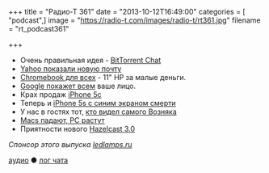+++
title = "Радио-Т 361"
date = "2013-10-12T16:49:00"
categories = [ "podcast",]
image = "https://radio-t.com/images/radio-t/rt361.jpg"
filename = "rt_podcast361"

+++

* Очень правильная идея - [BitTorrent Chat](http://blog.bittorrent.com/2013/09/30/now-in-labs-building-secure-server-less-messaging-with-bittorrent-chat/)
* [Yahoo показали новую почту](http://www.theverge.com/2013/10/8/4815176/yahoo-unveils-total-email-redesign-inspired-by-flickr-and-tumblr)
* [Chromebook для всех](http://www.theverge.com/2013/10/8/4815792/google-multi-color-hp-chromebook-11-price-availability) -  11" HP за малые деньги.
* [Google покажет всем](http://thenextweb.com/google/2013/10/11/google-reveals-plans-use-name-photo-alongside-shared-endorsements-ads-web/) ваше лицо.
* Крах продаж [iPhone 5c](http://9to5mac.com/2013/10/11/q4-iphone-5c-sales-may-have-been-a-third-down-on-early-estimates-key-analyst/)
* Теперь и [iPhone 5s с синим экраном смерти](http://allthingsd.com/20131011/apps-on-iphone-5s-crashing-at-twice-the-rate-as-on-iphone-5-iphone-5c/)
* У нас в гостях тот, [кто видел самого Возняка](http://www.gazeta.ru/social/2013/10/12/5703201.shtml)
* [Macs падают, PC растут](http://money.cnn.com/2013/10/10/technology/mac-pc-sales/index.html)
* Приятности нового [Hazelcast 3.0](http://www.infoq.com/news/2013/10/hazelcast-3.0)

_Спонсор этого выпуска [ledlamps.ru](http://ledlamps.ru)_

[аудио](http://cdn.radio-t.com/rt_podcast361.mp3) ● [лог чата](http://chat.radio-t.com/logs/radio-t-361.html)
<audio src="http://cdn.radio-t.com/rt_podcast361.mp3" preload="none"></audio>